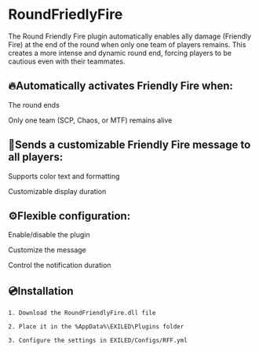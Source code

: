 # RoundFriedlyFire
The Round Friendly Fire plugin automatically enables ally damage (Friendly Fire) at the end of the round when only one team of players remains. This creates a more intense and dynamic round end, forcing players to be cautious even with their teammates.


## 🔥Automatically activates Friendly Fire when:

  The round ends

  Only one team (SCP, Chaos, or MTF) remains alive


## 📢Sends a customizable Friendly Fire message to all players:

  Supports color text and formatting

  Customizable display duration


## ⚙️Flexible configuration:

   Enable/disable the plugin

   Customize the message

   Control the notification duration







## 💿Installation

 `1. Download the RoundFriendlyFire.dll file`
 
 `2. Place it in the %AppData%\EXILED\Plugins folder`
 
 `3. Configure the settings in EXILED/Configs/RFF.yml`
